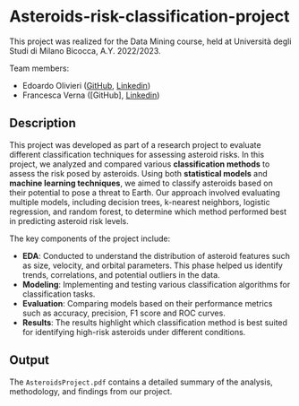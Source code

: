 # Asteroids-risk-classification-project
This project was realized for the Data Mining course, held at Università degli Studi di Milano Bicocca, A.Y. 2022/2023.

Team members:
- Edoardo Olivieri ([GitHub](https://github.com/edoardo-olivieri), [Linkedin](https://www.linkedin.com/in/edoardo-olivieri-6b73a52a1))
- Francesca Verna ([GitHub], [Linkedin](linkedin.com/in/francesca-verna-b3584b316))


## Description

This project was developed as part of a research project to evaluate different classification techniques for assessing asteroid risks.
In this project, we analyzed and compared various **classification methods** to assess the risk posed by asteroids. Using both **statistical models** and **machine learning techniques**, we aimed to classify asteroids based on their potential to pose a threat to Earth. Our approach involved evaluating multiple models, including decision trees, k-nearest neighbors, logistic regression, and random forest, to determine which method performed best in predicting asteroid risk levels.

The key components of the project include:
- **EDA**: Conducted to understand the distribution of asteroid features such as size, velocity, and orbital parameters. This phase helped us identify trends, correlations, and potential outliers in the data.
- **Modeling**: Implementing and testing various classification algorithms for classification tasks.
- **Evaluation**: Comparing models based on their performance metrics such as accuracy, precision, F1 score and ROC curves.
- **Results**: The results highlight which classification method is best suited for identifying high-risk asteroids under different conditions.

## Output

The `AsteroidsProject.pdf` contains a detailed summary of the analysis, methodology, and findings from our project.
